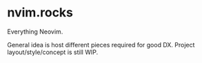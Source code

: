# nvim.rocks

Everything Neovim.

General idea is host different pieces required for good DX.
Project layout/style/concept is still WIP.
